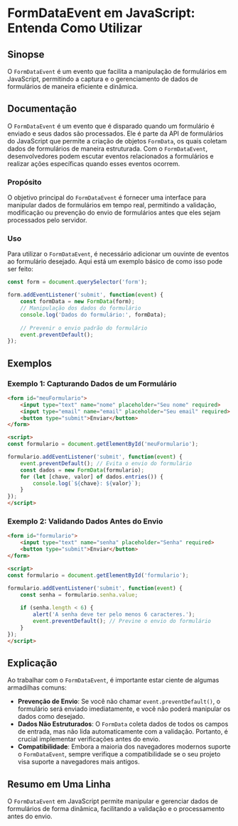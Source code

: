 <!--
Meta Description: # FormDataEvent em JavaScript: Entenda Como Utilizar ## Sinopse O `FormDataEvent` é um evento que facilita a manipulação de formulários em JavaScript,...
Meta Keywords: dados, formdataevent, formulário, formulários, envio
-->

# FormDataEvent em JavaScript: Entenda Como Utilizar

## Sinopse
O `FormDataEvent` é um evento que facilita a manipulação de formulários em JavaScript, permitindo a captura e o gerenciamento de dados de formulários de maneira eficiente e dinâmica.

## Documentação
O `FormDataEvent` é um evento que é disparado quando um formulário é enviado e seus dados são processados. Ele é parte da API de formulários do JavaScript que permite a criação de objetos `FormData`, os quais coletam dados de formulários de maneira estruturada. Com o `FormDataEvent`, desenvolvedores podem escutar eventos relacionados a formulários e realizar ações específicas quando esses eventos ocorrem.

### Propósito
O objetivo principal do `FormDataEvent` é fornecer uma interface para manipular dados de formulários em tempo real, permitindo a validação, modificação ou prevenção do envio de formulários antes que eles sejam processados pelo servidor.

### Uso
Para utilizar o `FormDataEvent`, é necessário adicionar um ouvinte de eventos ao formulário desejado. Aqui está um exemplo básico de como isso pode ser feito:

```javascript
const form = document.querySelector('form');

form.addEventListener('submit', function(event) {
    const formData = new FormData(form);
    // Manipulação dos dados do formulário
    console.log('Dados do formulário:', formData);
    
    // Prevenir o envio padrão do formulário
    event.preventDefault();
});
```

## Exemplos
### Exemplo 1: Capturando Dados de um Formulário
```html
<form id="meuFormulario">
    <input type="text" name="nome" placeholder="Seu nome" required>
    <input type="email" name="email" placeholder="Seu email" required>
    <button type="submit">Enviar</button>
</form>

<script>
const formulario = document.getElementById('meuFormulario');

formulario.addEventListener('submit', function(event) {
    event.preventDefault(); // Evita o envio do formulário
    const dados = new FormData(formulario);
    for (let [chave, valor] of dados.entries()) {
        console.log(`${chave}: ${valor}`);
    }
});
</script>
```

### Exemplo 2: Validando Dados Antes do Envio
```html
<form id="formulario">
    <input type="text" name="senha" placeholder="Senha" required>
    <button type="submit">Enviar</button>
</form>

<script>
const formulario = document.getElementById('formulario');

formulario.addEventListener('submit', function(event) {
    const senha = formulario.senha.value;
    
    if (senha.length < 6) {
        alert('A senha deve ter pelo menos 6 caracteres.');
        event.preventDefault(); // Previne o envio do formulário
    }
});
</script>
```

## Explicação
Ao trabalhar com o `FormDataEvent`, é importante estar ciente de algumas armadilhas comuns:
- **Prevenção de Envio**: Se você não chamar `event.preventDefault()`, o formulário será enviado imediatamente, e você não poderá manipular os dados como desejado.
- **Dados Não Estruturados**: O `FormData` coleta dados de todos os campos de entrada, mas não lida automaticamente com a validação. Portanto, é crucial implementar verificações antes do envio.
- **Compatibilidade**: Embora a maioria dos navegadores modernos suporte o `FormDataEvent`, sempre verifique a compatibilidade se o seu projeto visa suporte a navegadores mais antigos.

## Resumo em Uma Linha
O `FormDataEvent` em JavaScript permite manipular e gerenciar dados de formulários de forma dinâmica, facilitando a validação e o processamento antes do envio.